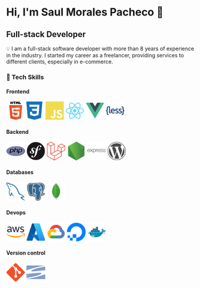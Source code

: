 # Hi, I'm Saul Morales Pacheco 👋

## Full-stack Developer

💡 I am a full-stack software developer with more than 8 years of experience in the industry. I started my career as a freelancer, providing services to different clients, especially in e-commerce.

### 🚀 Tech Skills

#### Frontend
<a href="#"><img src="https://github.com/devicons/devicon/blob/master/icons/html5/html5-original-wordmark.svg" width="50"></a><a href="#"><img src="https://github.com/devicons/devicon/blob/master/icons/css3/css3-plain.svg" width="50"></a>
</a><a href="#"><img src="https://github.com/devicons/devicon/blob/master/icons/javascript/javascript-plain.svg" width="50"></a>
<a href="#"><img src="https://github.com/devicons/devicon/blob/master/icons/react/react-original.svg" width="50"></a>
<a href="#"><img src="https://github.com/devicons/devicon/blob/master/icons/vuejs/vuejs-original.svg" width="50"></a>
<a href="#"><img src="https://github.com/devicons/devicon/blob/master/icons/less/less-plain-wordmark.svg" width="50"></a>
#### Backend
<a href="#"><img src="https://github.com/devicons/devicon/blob/master/icons/php/php-original.svg" width="50"></a>
<a href="#"><img src="https://github.com/devicons/devicon/blob/master/icons/symfony/symfony-original.svg" width="50"></a>
<a href="#"><img src="https://github.com/devicons/devicon/blob/master/icons/laravel/laravel-original.svg" width="50"></a>
<a href="#"><img src="https://github.com/devicons/devicon/blob/master/icons/nodejs/nodejs-original.svg" width="50"></a>
<a href="#"><img src="https://github.com/devicons/devicon/blob/master/icons/express/express-original-wordmark.svg" width="50"></a>
<a href="#"><img src="https://github.com/devicons/devicon/blob/master/icons/wordpress/wordpress-plain.svg" width="50"></a>
#### Databases
<a href="#"><img src="https://github.com/devicons/devicon/blob/master/icons/mysql/mysql-original.svg" width="50"></a>
<a href="#"><img src="https://github.com/devicons/devicon/blob/master/icons/postgresql/postgresql-original.svg" width="50"></a>
<a href="#"><img src="https://github.com/devicons/devicon/blob/master/icons/mongodb/mongodb-original.svg" width="50"></a>
#### Devops
<a href="#"><img src="https://github.com/devicons/devicon/blob/master/icons/amazonwebservices/amazonwebservices-original-wordmark.svg" width="50"></a>
<a href="#"><img src="https://github.com/devicons/devicon/blob/master/icons/azure/azure-original.svg" width="50"></a>
<a href="#"><img src="https://github.com/devicons/devicon/blob/master/icons/googlecloud/googlecloud-original.svg" width="50"></a>
<a href="#"><img src="https://github.com/devicons/devicon/blob/master/icons/digitalocean/digitalocean-original.svg" width="50"></a>
<a href="#"><img src="https://github.com/devicons/devicon/blob/master/icons/docker/docker-original.svg" width="50"></a>
#### Version control
<a href="#"><img src="https://github.com/devicons/devicon/blob/master/icons/git/git-original.svg" width="50"></a>
<a href="#"><img src="https://github.com/devicons/devicon/blob/master/icons/subversion/subversion-original.svg" width="50"></a>
